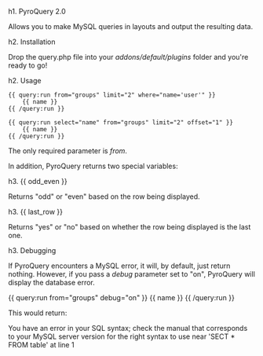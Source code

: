 h1. PyroQuery 2.0

Allows you to make MySQL queries in layouts and output the resulting data.

h2. Installation

Drop the query.php file into your _addons/default/plugins_ folder and you're ready to go!

h2. Usage

	{{ query:run from="groups" limit="2" where="name='user'" }}
		{{ name }}
	{{ /query:run }}

	{{ query:run select="name" from="groups" limit="2" offset="1" }}
		{{ name }}
	{{ /query:run }}

The only required parameter is *from*.

In addition, PyroQuery returns two special variables:

h3. {{ odd_even }}

Returns "odd" or "even" based on the row being displayed.

h3. {{ last_row }}

Returns "yes" or "no" based on whether the row being displayed is the last one.

h3. Debugging

If PyroQuery encounters a MySQL error, it will, by default, just return nothing. However, if you pass a *debug* parameter set to "on", PyroQuery will display the database error.

{{ query:run from="groups" debug="on" }}
	{{ name }}
{{ /query:run }}

This would return:

You have an error in your SQL syntax; check the manual that corresponds to your MySQL server version for the right syntax to use near 'SECT * FROM table' at line 1